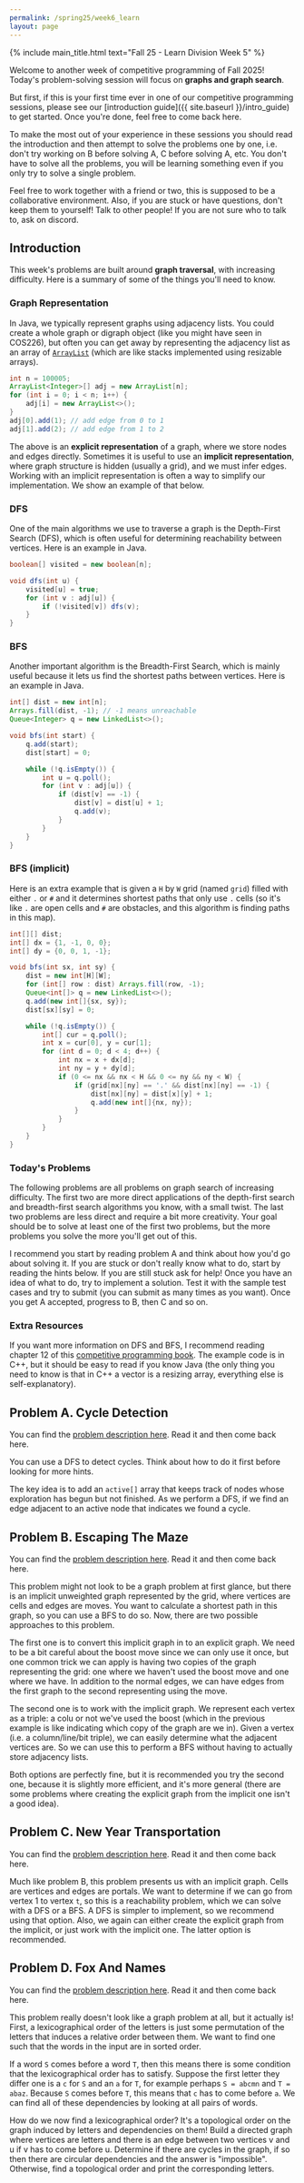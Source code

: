 ```yaml
---
permalink: /spring25/week6_learn
layout: page
---
```


{% include main_title.html text="Fall 25 - Learn Division Week 5" %}

Welcome to another week of competitive programming of Fall 2025!
Today's problem-solving session will focus on **graphs and graph
search**.

But first, if this is your first time ever in one of our competitive
programming sessions, please see our [introduction guide]({{
site.baseurl }}/intro_guide) to get started. Once you're done, feel
free to come back here.

To make the most out of your experience in these sessions you should
read the introduction and then attempt to solve the problems one by
one, i.e. don't try working on B before solving A, C before solving A,
etc. You don't have to solve all the problems, you will be learning
something even if you only try to solve a single problem.

Feel free to work together with a friend or two, this is supposed to
be a collaborative environment. Also, if you are stuck or have
questions, don't keep them to yourself!  Talk to other people! If you
are not sure who to talk to, ask on discord.

## Introduction

This week's problems are built around **graph traversal**, with
increasing difficulty. Here is a summary of some of the things you'll
need to know.

### Graph Representation

In Java, we typically represent graphs using adjacency lists. You
could create a whole graph or digraph object (like you might have seen
in COS226), but often you can get away by representing the adjacency
list as an array of
[`ArrayList`](https://docs.oracle.com/javase/8/docs/api/java/util/ArrayList.html)
(which are like stacks implemented using resizable arrays).

```java
int n = 100005;
ArrayList<Integer>[] adj = new ArrayList[n];
for (int i = 0; i < n; i++) {
    adj[i] = new ArrayList<>();
}
adj[0].add(1); // add edge from 0 to 1
adj[1].add(2); // add edge from 1 to 2
```

The above is an **explicit representation** of a graph, where we store
nodes and edges directly. Sometimes it is useful to use an **implicit
representation**, where graph structure is hidden (usually a grid),
and we must infer edges. Working with an implicit representation is
often a way to simplify our implementation. We show an example of that
below.

### DFS

One of the main algorithms we use to traverse a graph is the
Depth-First Search (DFS), which is often useful for determining
reachability between vertices. Here is an example in Java.

```java
boolean[] visited = new boolean[n];

void dfs(int u) {
    visited[u] = true;
    for (int v : adj[u]) {
        if (!visited[v]) dfs(v);
    }
}
```

### BFS

Another important algorithm is the Breadth-First Search, which is
mainly useful because it lets us find the shortest paths between
vertices. Here is an example in Java.

```java
int[] dist = new int[n];
Arrays.fill(dist, -1); // -1 means unreachable
Queue<Integer> q = new LinkedList<>();

void bfs(int start) {
    q.add(start);
    dist[start] = 0;

    while (!q.isEmpty()) {
        int u = q.poll();
        for (int v : adj[u]) {
            if (dist[v] == -1) {
                dist[v] = dist[u] + 1;
                q.add(v);
            }
        }
    }
}
```

### BFS (implicit)

Here is an extra example that is given a `H` by `W` grid (named
`grid`) filled with either `.` or `#` and it determines shortest paths
that only use `.` cells (so it's like `.` are open cells and `#` are
obstacles, and this algorithm is finding paths in this map).

```java
int[][] dist;
int[] dx = {1, -1, 0, 0};
int[] dy = {0, 0, 1, -1};

void bfs(int sx, int sy) {
    dist = new int[H][W];
    for (int[] row : dist) Arrays.fill(row, -1);
    Queue<int[]> q = new LinkedList<>();
    q.add(new int[]{sx, sy});
    dist[sx][sy] = 0;

    while (!q.isEmpty()) {
        int[] cur = q.poll();
        int x = cur[0], y = cur[1];
        for (int d = 0; d < 4; d++) {
            int nx = x + dx[d];
            int ny = y + dy[d];
            if (0 <= nx && nx < H && 0 <= ny && ny < W) {
                if (grid[nx][ny] == '.' && dist[nx][ny] == -1) {
                    dist[nx][ny] = dist[x][y] + 1;
                    q.add(new int[]{nx, ny});
                }
            }
        }
    }
}
```

### Today's Problems

The following problems are all problems on graph search of increasing
difficulty. The first two are more direct applications of the
depth-first search and breadth-first search algorithms you know, with
a small twist. The last two problems are less direct and require a bit
more creativity. Your goal should be to solve at least one of the
first two problems, but the more problems you solve the more you'll
get out of this.

I recommend you start by reading problem A and think about how you'd
go about solving it. If you are stuck or don't really know what to do,
start by reading the hints below. If you are still stuck ask for help!
Once you have an idea of what to do, try to implement a solution. Test
it with the sample test cases and try to submit (you can submit as
many times as you want). Once you get A accepted, progress to B, then
C and so on.

### Extra Resources

If you want more information on DFS and BFS, I recommend reading
chapter 12 of this [competitive programming
book](https://cses.fi/book/book.pdf). The example code is in C++, but
it should be easy to read if you know Java (the only thing you need to
know is that in C++ a vector is a resizing array, everything else is
self-explanatory).

## Problem A. Cycle Detection

You can find the [problem description here](https://codeforces.com/group/hNnRWqFua0/contest/647438/problem/A). Read it and then come
back here.

You can use a DFS to detect cycles. Think about how to do it first
before looking for more hints.

The key idea is to add an `active[]` array that keeps track
of nodes whose exploration has begun but not finished. As we perform a
DFS, if we find an edge adjacent to an active node that indicates we
found a cycle.

## Problem B. Escaping The Maze

You can find the [problem description here](https://codeforces.com/group/hNnRWqFua0/contest/647438/problem/B). Read it and then come
back here.

This problem might not look to be a graph problem at first glance, but
there is an implicit unweighted graph represented by the grid, where
vertices are cells and edges are moves. You want to calculate a
shortest path in this graph, so you can use a BFS to do so. Now, there
are two possible approaches to this problem.

The first one is to convert this implicit graph in to an explicit
graph. We need to be a bit careful about the boost move since we can
only use it once, but one common trick we can apply is having two
copies of the graph representing the grid: one where we haven't used
the boost move and one where we have. In addition to the normal edges,
we can have edges from the first graph to the second representing
using the move.

The second one is to work with the implicit graph. We represent each
vertex as a triple: a colu or not we've used the boost (which in the
previous example is like indicating which copy of the graph are we
in). Given a vertex (i.e. a column/line/bit triple), we can easily
determine what the adjacent vertices are. So we can use this to
perform a BFS without having to actually store adjacency lists.

Both options are perfectly fine, but it is recommended you try the
second one, because it is slightly more efficient, and it's more
general (there are some problems where creating the explicit graph
from the implicit one isn't a good idea).

## Problem C. New Year Transportation

You can find the [problem description here](https://codeforces.com/group/hNnRWqFua0/contest/647438/problem/C). Read it and then come
back here.

Much like problem B, this problem presents us with an implicit
graph. Cells are vertices and edges are portals. We want to determine
if we can go from vertex 1 to vertex `t`, so this is a reachability
problem, which we can solve with a DFS or a BFS. A DFS is simpler to
implement, so we recommend using that option. Also, we again can
either create the explicit graph from the implicit, or just work with
the implicit one. The latter option is recommended.

## Problem D. Fox And Names

You can find the [problem description here](https://codeforces.com/group/hNnRWqFua0/contest/647438/problem/D). Read it and then come
back here.

This problem really doesn't look like a graph problem at all, but it
actually is! First, a lexicographical order of the letters is just
some permutation of the letters that induces a relative order between
them. We want to find one such that the words in the input are in
sorted order.

If a word `S` comes before a word `T`, then this means there is some
condition that the lexicographical order has to satisfy. Suppose the
first letter they differ one is a `c` for `S` and an `a` for `T`, for
example perhaps `S = abcmn` and `T = abaz`. Because `S` comes before
`T`, this means that `c` has to come before `a`. We can find all of
these dependencies by looking at all pairs of words.

How do we now find a lexicographical order? It's a topological order
on the graph induced by letters and dependencies on them! Build a
directed graph where vertices are letters and there is an edge between
two vertices v and u if v has to come before u. Determine if there are
cycles in the graph, if so then there are circular dependencies and
the answer is "impossible". Otherwise, find a topological order and
print the corresponding letters.